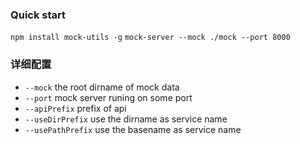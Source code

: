 ### Quick start

`npm install mock-utils -g`
`mock-server --mock ./mock --port 8000`

### 详细配置

+ `--mock` the root dirname of mock data
+ `--port` mock server runing on some port
+ `--apiPrefix` prefix of api
+ `--useDirPrefix` use the dirname as service name
+ `--usePathPrefix` use the basename as service name

